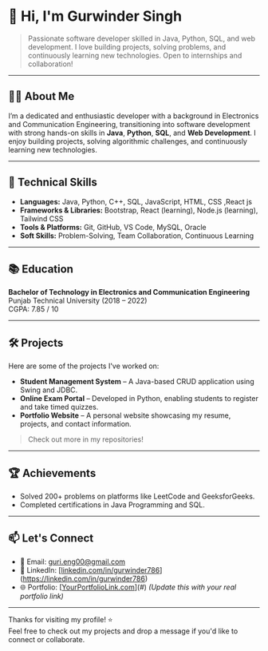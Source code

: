 # 👋 Hi, I'm Gurwinder Singh

> Passionate software developer skilled in Java, Python, SQL, and web development. I love building projects, solving problems, and continuously learning new technologies. Open to internships and collaboration!

---

## 🧑‍💻 About Me

I’m a dedicated and enthusiastic developer with a background in Electronics and Communication Engineering, transitioning into software development with strong hands-on skills in **Java**, **Python**, **SQL**, and **Web Development**. I enjoy building projects, solving algorithmic challenges, and continuously learning new technologies.

---

## 💼 Technical Skills

- **Languages:** Java, Python, C++, SQL, JavaScript, HTML, CSS ,React js
- **Frameworks & Libraries:** Bootstrap, React (learning), Node.js (learning), Tailwind CSS
- **Tools & Platforms:** Git, GitHub, VS Code, MySQL, Oracle
- **Soft Skills:** Problem-Solving, Team Collaboration, Continuous Learning

---

## 📚 Education

**Bachelor of Technology in Electronics and Communication Engineering**  
Punjab Technical University (2018 – 2022)  
CGPA: 7.85 / 10

---

## 🛠 Projects

Here are some of the projects I've worked on:

- **Student Management System** – A Java-based CRUD application using Swing and JDBC.
- **Online Exam Portal** – Developed in Python, enabling students to register and take timed quizzes.
- **Portfolio Website** – A personal website showcasing my resume, projects, and contact information.

> Check out more in my repositories!

---

## 🏆 Achievements

- Solved 200+ problems on platforms like LeetCode and GeeksforGeeks.
- Completed certifications in Java Programming and SQL.

---

## 📫 Let's Connect

- 📧 Email: [guri.eng00@gmail.com](mailto:guri.eng00@gmail.com)
- 💼 LinkedIn: [[linkedin.com/in/gurwinder786](https://linkedin.com/in/gurwinder786)](https://linkedin.com/in/gurwinder786)
- 🌐 Portfolio: [[YourPortfolioLink.com](https://gurwinderdeveloper.github.io/gurwinderportfolio/)](#) *(Update this with your real portfolio link)*

---

Thanks for visiting my profile! ⭐️  
Feel free to check out my projects and drop a message if you'd like to connect or collaborate.
